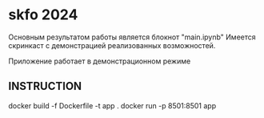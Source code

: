# skfo 2024

Основным результатом работы является блокнот "main.ipynb"
Имеется скринкаст с демонстрацией реализованных возможностей.

Приложение работает в демонстрационном режиме

## INSTRUCTION
docker build -f Dockerfile -t app .
docker run -p 8501:8501 app

